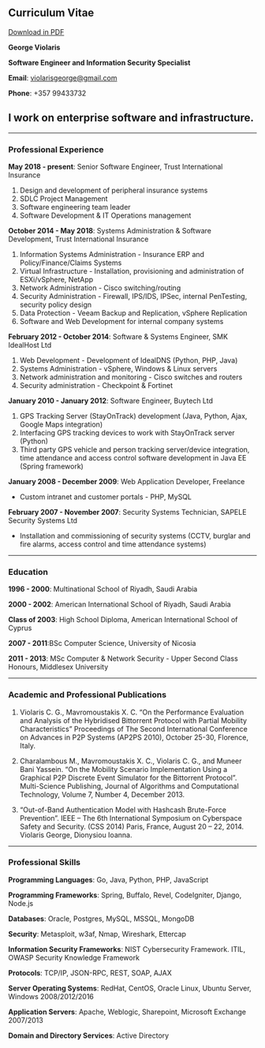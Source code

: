 ## Curriculum Vitae
[Download in PDF](https://drive.google.com/open?id=1TZhYaYWlC55d5U2YKwG7LM8jNlAXKv1L)

**George Violaris**

**Software Engineer and Information Security Specialist**

**Email**: violarisgeorge@gmail.com

**Phone**: +357 99433732

I work on enterprise software and infrastructure.
---

---

### Professional Experience

**May 2018 - present**: Senior Software Engineer, Trust International Insurance
1. Design and development of peripheral insurance systems
2. SDLC Project Management
3. Software engineering team leader
4. Software Development & IT Operations management

**October 2014 - May 2018**: Systems Administration & Software Development, Trust International Insurance
1. Information Systems Administration - Insurance ERP and Policy/Finance/Claims Systems
2. Virtual Infrastructure - Installation, provisioning and administration of ESXi/vSphere, NetApp
3. Network Administration - Cisco switching/routing
4. Security Administration - Firewall, IPS/IDS, IPSec, internal PenTesting, security policy design
5. Data Protection - Veeam Backup and Replication, vSphere Replication
6. Software and Web Development for internal company systems

**February 2012 - October 2014**: Software & Systems Engineer, SMK IdealHost Ltd
1. Web Development - Development of IdealDNS (Python, PHP, Java)
2. Systems Administration - vSphere, Windows & Linux servers
3. Network administration and monitoring - Cisco switches and routers
4. Security administration - Checkpoint & Fortinet

**January 2010 - January 2012**: Software Engineer, Buytech Ltd
1. GPS Tracking Server (StayOnTrack) development (Java, Python, Ajax, Google Maps integration) 
2. Interfacing GPS tracking devices to work with StayOnTrack server (Python)
3. Third party GPS vehicle and person tracking server/device integration, time attendance and access control software development in Java EE (Spring framework)

**January 2008 - December 2009**: Web Application Developer, Freelance
- Custom intranet and customer portals - PHP, MySQL

**February 2007 - November 2007**: Security Systems Technician, SAPELE Security Systems Ltd
- Installation and commissioning of security systems (CCTV, burglar and fire alarms, access control and time attendance systems)

---

### Education
**1996 - 2000**: Multinational School of Riyadh, Saudi Arabia

**2000 - 2002**: American International School of Riyadh, Saudi Arabia

**Class of 2003**: High School Diploma, American International School of Cyprus

**2007 - 2011**:BSc Computer Science, University of Nicosia

**2011 - 2013**: MSc Computer & Network Security - Upper Second Class Honours, Middlesex University

---

### Academic and Professional Publications
1. Violaris C. G., Mavromoustakis X. C. “On the Performance Evaluation and Analysis of the Hybridised Bittorrent Protocol with Partial Mobility Characteristics” Proceedings of The Second International Conference on Advances in P2P Systems (AP2PS 2010), October 25-30, Florence, Italy.

2. Charalambous M., Mavromoustakis X. C., Violaris C. G., and Muneer Bani Yassein. “On the Mobility Scenario Implementation Using a Graphical P2P Discrete Event Simulator for the Bittorrent Protocol”. Multi-Science Publishing, Journal of Algorithms and Computational Technology, Volume 7, Number 4, December 2013.

3. “Out-of-Band Authentication Model with Hashcash Brute-Force Prevention”. IEEE – The 6th International Symposium on Cyberspace Safety and Security. (CSS 2014) Paris, France, August 20 – 22, 2014. Violaris George, Dionysiou Ioanna.

---

### Professional Skills
**Programming Languages**: Go, Java, Python, PHP, JavaScript

**Programming Frameworks**: Spring, Buffalo, Revel, CodeIgniter, Django, Node.js

**Databases**: Oracle, Postgres, MySQL, MSSQL, MongoDB

**Security**: Metasploit, w3af, Nmap, Wireshark, Ettercap

**Information Security Frameworks**: NIST Cybersecurity Framework. ITIL, OWASP Security Knowledge Framework

**Protocols**: TCP/IP, JSON-RPC, REST, SOAP, AJAX

**Server Operating Systems**: RedHat, CentOS, Oracle Linux, Ubuntu Server, Windows 2008/2012/2016 

**Application Servers**: Apache, Weblogic, Sharepoint, Microsoft Exchange 2007/2013

**Domain and Directory Services**: Active Directory
